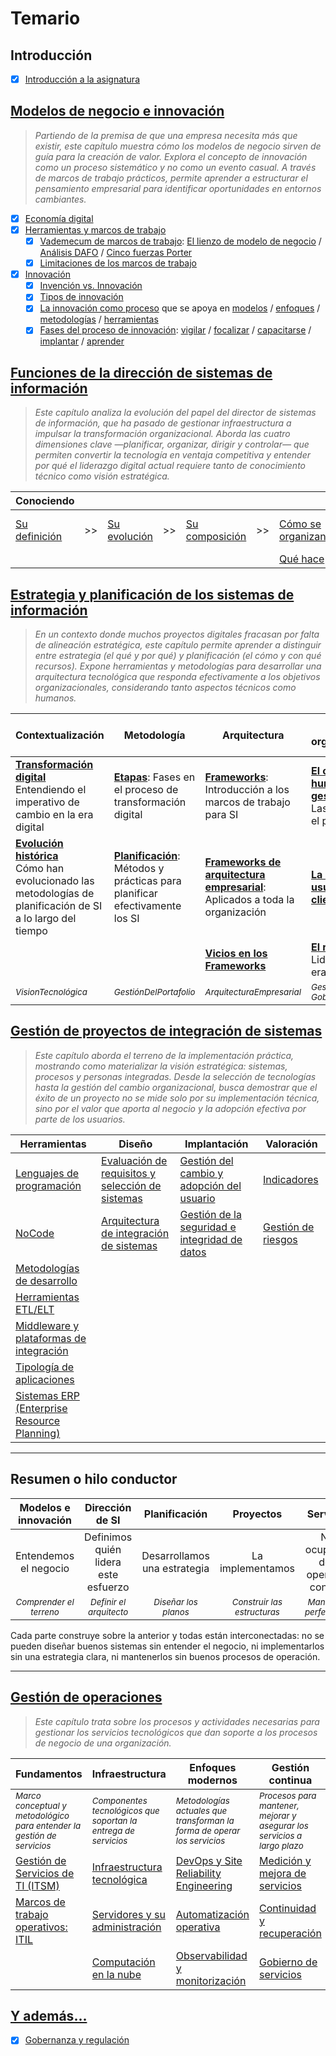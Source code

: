 # Temario

## Introducción

- [x] [Introducción a la asignatura](/temario/00-introduccion/README.md)


## [Modelos de negocio e innovación](/temario/01-modelosNegocioInnovacion/README.md)

> *Partiendo de la premisa de que una empresa necesita más que existir, este capítulo muestra cómo los modelos de negocio sirven de guía para la creación de valor. Explora el concepto de innovación como un proceso sistemático y no como un evento casual. A través de marcos de trabajo prácticos, permite aprender a estructurar el pensamiento empresarial para identificar oportunidades en entornos cambiantes.*

- [x] [Economía digital](/temario/01-modelosNegocioInnovacion/economiaDigital.md)
- [x] [Herramientas y marcos de trabajo](/temario/01-modelosNegocioInnovacion/marcosDeTrabajo.md)
  - [x] [Vademecum de marcos de trabajo](/temario/01-modelosNegocioInnovacion/marcosDeTrabajoVademecum.md): [El lienzo de modelo de negocio](/temario/01-modelosNegocioInnovacion/lienzoModeloNegocio/README.md) / [Análisis DAFO](/temario/01-modelosNegocioInnovacion/analisisDAFO/README.md) / [Cinco fuerzas Porter](/temario/01-modelosNegocioInnovacion/fiveForces/README.md)
  - [x] [Limitaciones de los marcos de trabajo](/temario/01-modelosNegocioInnovacion/antiPatrones.md)
- [x] [Innovación](/temario/01-modelosNegocioInnovacion/innovacion/README.md)
  - [x] [Invención vs. Innovación](/temario/01-modelosNegocioInnovacion/innovacion/invencionVsInnovacion.md)
  - [x] [Tipos de innovación](/temario/01-modelosNegocioInnovacion/innovacion/tipos.md)
  - [x] [La innovación como proceso](/temario/01-modelosNegocioInnovacion/innovacion/proceso.md) que se apoya en [modelos](/temario/01-modelosNegocioInnovacion/innovacion/modelos.md) / [enfoques](/temario/01-modelosNegocioInnovacion/innovacion/enfoques.md) / [metodologías](/temario/01-modelosNegocioInnovacion/innovacion/metodologías.md) / [herramientas](/temario/01-modelosNegocioInnovacion/innovacion/herramientas.md)
  - [x] [Fases del proceso de innovación](/temario/01-modelosNegocioInnovacion/innovacion/proceso.md): [vigilar](/temario/01-modelosNegocioInnovacion/innovacion/vigilanciaTecnologica.md) / [focalizar](/temario/01-modelosNegocioInnovacion/innovacion/focalizar.md) / [capacitarse](/temario/01-modelosNegocioInnovacion/innovacion/capacitarse.md) / [implantar](/temario/01-modelosNegocioInnovacion/innovacion/implantar.md) / [aprender](/temario/01-modelosNegocioInnovacion/innovacion/aprender.md)

## [Funciones de la dirección de sistemas de información](/temario/02-funcionesDSI/README.md)

> *Este capítulo analiza la evolución del papel del director de sistemas de información, que ha pasado de gestionar infraestructura a impulsar la transformación organizacional. Aborda las cuatro dimensiones clave —planificar, organizar, dirigir y controlar— que permiten convertir la tecnología en ventaja competitiva y entender por qué el liderazgo digital actual requiere tanto de conocimiento técnico como visión estratégica.*

<div align=center>

|Conociendo|||||||||
|-|-|-|-|-|-|-|-|-|
|[Su definición](/temario/02-funcionesDSI/definicion.md)|>>|[Su evolución](/temario/02-funcionesDSI/evolucion.md)|>>|[Su composición](/temario/02-funcionesDSI/componentes.md)|>>|[Cómo se organizan](/temario/02-funcionesDSI/organizacion.md)|>>|[Qué  actividades abarca](/temario/02-funcionesDSI/actividades.md)
|||||||[Qué hace](/temario/02-funcionesDSI/elDirector.md)

</div>

## [Estrategia y planificación de los sistemas de información](03-estrategia/README.md)

> *En un contexto donde muchos proyectos digitales fracasan por falta de alineación estratégica, este capítulo permite aprender a distinguir entre estrategia (el qué y por qué) y planificación (el cómo y con qué recursos). Expone herramientas y metodologías para desarrollar una arquitectura tecnológica que responda efectivamente a los objetivos organizacionales, considerando tanto aspectos técnicos como humanos.*

<div align=center>


|Contextualización|Metodología|Arquitectura|Aspectos organizacionales|Aspectos técnicos y de control|
|-|-|-|-|-|
|[**Transformación digital**](03-estrategia/transformacionDigital.md)<br>Entendiendo el imperativo de cambio en la era digital|[**Etapas**](03-estrategia/etapas.md): Fases en el proceso de transformación digital|[**Frameworks**](03-estrategia/frameworks.md): Introducción a los marcos de trabajo para SI|[**El capital humano y su gestión**](03-estrategia/gestionCapitalHumano.md)<br>Las personas en el proceso|[**Ciberseguridad**](03-estrategia/ciberseguridad.md): Protección de activos de información|
|[**Evolución histórica**](03-estrategia/evolucion.md)<br>Cómo han evolucionado las metodologías de planificación de SI a lo largo del tiempo|[**Planificación**](03-estrategia/planificacion.md): Métodos y prácticas para planificar efectivamente los SI|[**Frameworks de arquitectura empresarial**](03-estrategia/frameworksArquitecturaEmpresarial.md): Aplicados a toda la organización|[**La organización: usuarios-clientes**](03-estrategia/organizacion.md)|[**Evaluación y control de proyectos**](03-estrategia/evaluacionProyectos.md)|
|||[**Vicios en los Frameworks**](03-estrategia/viciosFrameworks.md)|[**El rol del CIO**](03-estrategia/rolDelCIO.md)<br>Liderazgo en la era digital||
|<sub>*VisionTecnológica*|<sub>*GestiónDelPortafolio*|<sub>*ArquitecturaEmpresarial*|<sub>*GestiónDelTalento, GobiernoDeTI*|<sub>*GestiónDeRiesgos*|

</div>

## [Gestión de proyectos de integración de sistemas](04-gestionPY/README.md)

> *Este capítulo aborda el terreno de la implementación práctica, mostrando como  materializar la visión estratégica: sistemas, procesos y personas integradas. Desde la selección de tecnologías hasta la gestión del cambio organizacional, busca demostrar que el éxito de un proyecto no se mide solo por su implementación técnica, sino por el valor que aporta al negocio y la adopción efectiva por parte de los usuarios.*

<div align=center>

|Herramientas|Diseño|Implantación|Valoración|
|-|-|-|-|
|[Lenguajes de programación](04-gestionPY/lenguajesProgramacion.md)|[Evaluación de requisitos y selección de sistemas](04-gestionPY/requisitos.md)|[Gestión del cambio y adopción del usuario](04-gestionPY/gestionDelCambio.md)|[Indicadores](04-gestionPY/indicadores.md)|
|[NoCode](04-gestionPY/noCode.md)|[Arquitectura de integración de sistemas](arquitectura.md)|[Gestión de la seguridad e integridad de datos](04-gestionPY/gestionSeguridad.md)|[Gestión de riesgos](04-gestionPY/riesgos.md)|
|[Metodologías de desarrollo](04-gestionPY/metodologiasDesarrollo.md)
|[Herramientas ETL/ELT](04-gestionPY/etl.md)
|[Middleware y plataformas de integración](04-gestionPY/middleware.md)
|[Tipología de aplicaciones](04-gestionPY/tipologia.md)
|[Sistemas ERP (Enterprise Resource Planning)](04-gestionPY/erp.md)

</div>


---

## Resumen o hilo conductor

|Modelos e innovación|Dirección de SI|Planificación|Proyectos|Servicios|
|:-:|:-:|:-:|:-:|:-:|
|Entendemos el negocio|Definimos quién lidera este esfuerzo|Desarrollamos una estrategia|La implementamos|Nos ocupamos de la operación continua|
|<sub>*Comprender el terreno*</sub>|<sub>*Definir el arquitecto*</sub>|<sub>*Diseñar los planos*</sub>|<sub>*Construir las estructuras*</sub>|<sub>*Mantener y perfeccionar*</sub>|

Cada parte construye sobre la anterior y todas están interconectadas: no se pueden  diseñar buenos sistemas sin entender el negocio, ni implementarlos sin una estrategia clara, ni mantenerlos sin buenos procesos de operación.

---

## [Gestión de operaciones](05-gestionOP/README.md)

> *Este capítulo trata sobre los procesos y actividades necesarias para gestionar los servicios tecnológicos que dan soporte a los procesos de negocio de una organización.*

<div align=center>

|Fundamentos|Infraestructura|Enfoques modernos|Gestión continua|
|-|-|-|-|
|<sub>*Marco conceptual y metodológico para entender la gestión de servicios*</sub>|<sub>*Componentes tecnológicos que soportan la entrega de servicios*</sub>|<sub>*Metodologías actuales que transforman la forma de operar los servicios*</sub>|<sub>*Procesos para mantener, mejorar y asegurar los servicios a largo plazo*</sub>|
|[Gestión de Servicios de TI (ITSM)](05-gestionOP/01-itsm.md)|[Infraestructura tecnológica](05-gestionOP/03-infraestructura.md)|[DevOps y Site Reliability Engineering](05-gestionOP/06-devops-sre.md)|[Medición y mejora de servicios](05-gestionOP/07-medicion.md)|
|[Marcos de trabajo operativos: ITIL](05-gestionOP/02-itil.md)|[Servidores y su administración](05-gestionOP/04-servidores.md)|[Automatización operativa](05-gestionOP/09-automatizacion.md)|[Continuidad y recuperación](05-gestionOP/08-continuidad.md)|
||[Computación en la nube](05-gestionOP/05-cloud.md)|[Observabilidad y monitorización](05-gestionOP/10-observabilidad.md)|[Gobierno de servicios](05-gestionOP/11-gobierno.md)|

</div>

## [Y además...](/documentos/temasPropuestosCompleto.md)

- [x] [Gobernanza y regulación](gobernanza.md)

